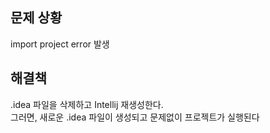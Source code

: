 ## 문제 상황
import project error 발생

## 해결책
.idea 파일을 삭제하고 Intellij 재생성한다.   
그러면, 새로운 .idea 파일이 생성되고 문제없이 프로젝트가 실행된다
